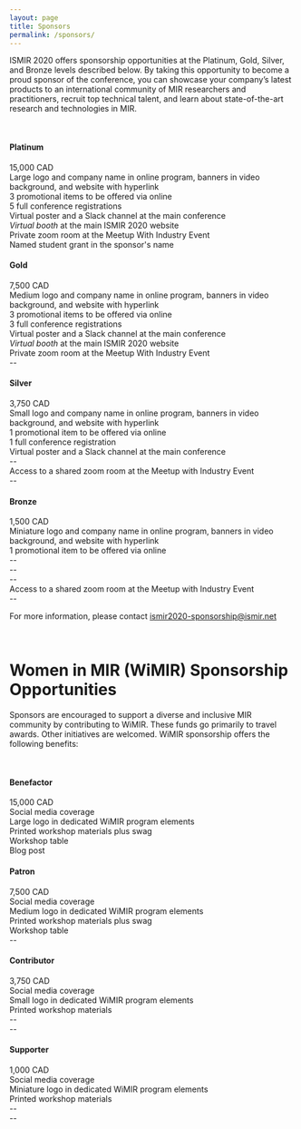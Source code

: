 ```yaml
---
layout: page
title: Sponsors
permalink: /sponsors/
---
```


ISMIR 2020 offers sponsorship opportunities at the Platinum, Gold, Silver, and Bronze levels described below. By taking this opportunity to become a proud sponsor of the conference, you can showcase your company’s latest products to an international community of MIR researchers and practitioners, recruit top technical talent, and learn about state-of-the-art research and technologies in MIR.

<br>

<div class="Rtable Rtable--4cols Rtable--collapse">

  <div style="order:0;" class="Rtable-cell Rtable-cell--head platinum"><h4>Platinum</h4></div>
  <div style="order:1;" class="Rtable-cell">15,000 CAD</div>
  <div style="order:2;" class="Rtable-cell">Large logo and company name in online program, banners in video background, and website with hyperlink</div>
  <div style="order:3;" class="Rtable-cell">3 promotional items to be offered via online</div>
  <div style="order:4;" class="Rtable-cell">5 full conference registrations</div>
  <div style="order:5;" class="Rtable-cell">Virtual poster and a Slack channel at the main conference</div>
  <div style="order:6;" class="Rtable-cell"><i>Virtual booth</i> at the main ISMIR 2020 website</div>
  <div style="order:7;" class="Rtable-cell">Private zoom room at the Meetup With Industry Event</div>
  <div style="order:8;" class="Rtable-cell">Named student grant in the sponsor's name</div>

  <div style="order:0;" class="Rtable-cell Rtable-cell--head gold"><h4>Gold</h4></div>
  <div style="order:1;" class="Rtable-cell">7,500 CAD</div>
  <div style="order:2;" class="Rtable-cell">Medium logo and company name in online program, banners in video background, and website with hyperlink</div>
  <div style="order:3;" class="Rtable-cell">3 promotional items to be offered via online</div>
  <div style="order:4;" class="Rtable-cell">3 full conference registrations</div>
  <div style="order:5;" class="Rtable-cell">Virtual poster and a Slack channel at the main conference</div>
  <div style="order:6;" class="Rtable-cell"><i>Virtual booth</i> at the main ISMIR 2020 website</div>
  <div style="order:7;" class="Rtable-cell">Private zoom room at the Meetup With Industry Event</div>
  <div style="order:8;" class="empty Rtable-cell">--</div>

  <div style="order:0;" class="Rtable-cell Rtable-cell--head silver"><h4>Silver</h4></div>
  <div style="order:1;" class="Rtable-cell">3,750 CAD</div>
  <div style="order:2;" class="Rtable-cell">Small logo and company name in online program, banners in video background, and website with hyperlink</div>
  <div style="order:3;" class="Rtable-cell">1 promotional item to be offered via online</div>
  <div style="order:4;" class="Rtable-cell">1 full conference registration</div>
  <div style="order:5;" class="Rtable-cell">Virtual poster and a Slack channel at the main conference</div>
  <div style="order:6;" class="empty Rtable-cell">--</div>
  <div style="order:7;" class="Rtable-cell">Access to a shared zoom room at the Meetup with Industry Event</div>
  <div style="order:8;" class="empty Rtable-cell">--</div>

  <div style="order:0;" class="Rtable-cell Rtable-cell--head bronze"><h4>Bronze</h4></div>
  <div style="order:1;" class="Rtable-cell">1,500 CAD</div>
  <div style="order:2;" class="Rtable-cell">Miniature logo and company name in online program, banners in video background, and website with hyperlink</div>
  <div style="order:3;" class="Rtable-cell">1 promotional item to be offered via online</div>
  <div style="order:4;" class="empty Rtable-cell">--</div>
  <div style="order:5;" class="empty Rtable-cell">--</div>
  <div style="order:6;" class="empty Rtable-cell">--</div>
  <div style="order:7;" class="Rtable-cell">Access to a shared zoom room at the Meetup with Industry Event</div>
  <div style="order:8;" class="empty Rtable-cell">--</div>

</div>

<!-- <table summary="Sponsor table" class="sponsor-table tablesaw tablesaw-stack" data-tablesaw-mode="stack">
  <thead>
    <tr>
      <th>Tier</th>
      <th>Pricing</th>
      <th>Web</th>
      <th>Promotion</th>
      <th>Registrations</th>
      <th>Visibility</th>
      <th>Additional Visibility</th>
      <th>Travel Grant</th>
    </tr>
  </thead>
  <tbody>
    <tr>
      <td><b>Platinum</b></td>
      <td>15,000 CAD</td>
      <td>Large logo and company name in conference brochures, banners, and website with hyperlink</td>
      <td>3 promotional items</td>
      <td>5 full conference registrations</td>
      <td>Poster and table at main conference</td>
      <td>Free stand at the <i>Meetup With Industry</i> Event</td>
      <td>Named travel grant in the sponsor's name</td>
    </tr>
    <tr>
      <td><b>Gold</b></td>
      <td>7,500 CAD</td>
      <td>Large logo and company name in conference brochures, banners, and website with hyperlink</td>
      <td>3 promotional items</td>
      <td>5 complimentary full conference registrations</td>
      <td>Poster and table at main conference</td>
      <td>Free stand at the <i>Meetup With Industry</i> Event</td>
      <td>Named travel grant in the sponsor's name</td>
    </tr>
    <tr>
      <td><b>Silver</b></td>
      <td>Large logo and company name in conference brochures, banners, and website with hyperlink</td>
      <td>3 promotional items</td>
      <td>5 complimentary full conference registrations</td>
      <td>Poster and table at main conference</td>
      <td>Free stand at the <i>Meetup With Industry</i> Event</td>
      <td>Named travel grant in the sponsor's name</td>
    </tr>
    <tr>
      <td><b>Bronze</b></td>
      <td>Large logo and company name in conference brochures, banners, and website with hyperlink</td>
      <td>3 promotional items</td>
      <td>5 complimentary full conference registrations</td>
      <td>Poster and table at main conference</td>
      <td>Free stand at the <i>Meetup With Industry</i> Event</td>
      <td>Named travel grant in the sponsor's name</td>
    </tr>
  </tbody>
</table>

<table summary="Sponsor table" class="sponsor-table tablesaw tablesaw-stack" data-tablesaw-mode="stack">
  <thead>
    <tr>
      <th>Platinum</th>
      <th>Gold</th>
      <th>Silver</th>
      <th>Bronze</th>
    </tr>
  </thead>
  <tbody>
    <tr>
      <td>15,000 CAD</td>
      <td>7,500 CAD</td>
      <td>3,750 CAD</td>
      <td>1,500 CAD</td>
    </tr>
    <tr>
      <td>Large logo and company name in conference brochures, banners, and website with hyperlink</td>
      <td>Medium logo and company name in conference brochures, banners, and website with hyperlink</td>
      <td>Small logo and company name in conference brochures, banners, and website with hyperlink </td>
      <td>Miniature logo and company name in conference brochures, banners, and website with hyperlink </td>
    </tr>
    <tr>
      <td>3 promotional items</td>
      <td>3 promotional items</td>
      <td>1 promotional items</td>
      <td>1 promotional items</td>
    </tr>
    <tr>
      <td>5 complimentary full conference registrations</td>
      <td>3 complimentary full conference registrations</td>
      <td>1 complimentary full conference registrations</td>
      <td>--</td>
    </tr>
    <tr>
      <td>Poster and table at main conference</td>
      <td>Poster and table at main conference</td>
      <td>Poster and table at main conference</td>
      <td>--</td>
    </tr>
    <tr>
      <td>Free stand at the <i>Meetup With Industry</i> Event</td>
      <td>Free stand at the <i>Meetup With Industry</i> Event</td>
      <td>--</td>
      <td>--</td>
    </tr>
    <tr>
      <td>Named travel grant in the sponsor's name</td>
      <td>--</td>
      <td>--</td>
      <td>--</td>
    </tr>
  </tbody>
</table>



| **Platinum** | **Gold** | **Silver** | **Bronze** |
| 15,000 CAD | 7,500 CAD | 3,750 CAD | 1,500 CAD |
| Large logo and company name in conference brochures, banners, and website with hyperlink | Medium logo and company name in conference brochures, banners, and website with hyperlink | Small logo and company name in conference brochures, banners, and website with hyperlink | Miniature logo and company name in conference brochures, banners, and website with hyperlink |
| 3 promotional items | 3 promotional items | 1 promotional items | 1 promotional items |
| 5 complimentary full conference registrations | 3 complimentary full conference registrations | 1 complimentary full conference registrations | -- |
| Poster and table at main conference | Poster and table at main conference | Poster and table at main conference | -- |
| Free stand at the *Meetup With Industry* Event | Free stand at the *Meetup With Industry* Event | -- | -- |
| Named travel grant in the sponsor's name | -- | -- | -- | -->

For more information, please contact [ismir2020-sponsorship@ismir.net](mailto:ismir2020-sponsorship@ismir.net)

<br>

# Women in MIR (WiMIR) Sponsorship Opportunities


Sponsors are encouraged to support a diverse and inclusive MIR community by contributing to WiMIR. These funds go primarily to travel awards. Other initiatives are welcomed. WiMIR sponsorship offers the following benefits:

<br>

<div class="Rtable Rtable--4cols Rtable--collapse">

  <div style="order:0;" class="Rtable-cell Rtable-cell--head wimir"><h4>Benefactor</h4></div>
  <div style="order:1;" class="Rtable-cell">15,000 CAD</div>
  <div style="order:2;" class="Rtable-cell">Social media coverage</div>
  <div style="order:3;" class="Rtable-cell">Large logo in dedicated WiMIR program elements</div>
  <div style="order:4;" class="Rtable-cell">Printed workshop materials plus swag</div>
  <div style="order:5;" class="Rtable-cell">Workshop table</div>
  <div style="order:6;" class="Rtable-cell">Blog post</div>

  <div style="order:0;" class="Rtable-cell Rtable-cell--head wimir"><h4>Patron</h4></div>
  <div style="order:1;" class="Rtable-cell">7,500 CAD</div>
  <div style="order:2;" class="Rtable-cell">Social media coverage</div>
  <div style="order:3;" class="Rtable-cell">Medium logo in dedicated WiMIR program elements</div>
  <div style="order:4;" class="Rtable-cell">Printed workshop materials plus swag</div>
  <div style="order:5;" class="Rtable-cell">Workshop table</div>
  <div style="order:6;" class="Rtable-cell empty">--</div>

  <div style="order:0;" class="Rtable-cell Rtable-cell--head wimir"><h4>Contributor</h4></div>
  <div style="order:1;" class="Rtable-cell">3,750 CAD</div>
  <div style="order:2;" class="Rtable-cell">Social media coverage</div>
  <div style="order:3;" class="Rtable-cell">Small logo in dedicated WiMIR program elements</div>
  <div style="order:4;" class="Rtable-cell">Printed workshop materials</div>
  <div style="order:5;" class="Rtable-cell empty">--</div>
  <div style="order:6;" class="Rtable-cell empty">--</div>

  <div style="order:0;" class="Rtable-cell Rtable-cell--head wimir"><h4>Supporter</h4></div>
  <div style="order:1;" class="Rtable-cell">1,000 CAD</div>
  <div style="order:2;" class="Rtable-cell">Social media coverage</div>
  <div style="order:3;" class="Rtable-cell">Miniature logo in dedicated WiMIR program elements</div>
  <div style="order:4;" class="Rtable-cell">Printed workshop materials</div>
  <div style="order:5;" class="Rtable-cell empty">--</div>
  <div style="order:6;" class="Rtable-cell empty">--</div>


</div>

<!-- |  | **WiMIR Benefactor** | **WiMIR Patron** | **WiMIR Contributor** | **WiMIR Supporter** |
| **Minumum** | 15,000 CAD | 7,500 CAD | 3,750 CAD | 1,000 CAD |
| **Social Media** | Yes | Yes | Yes | Yes |
| **Logo Placement** | Large logo in dedicated WiMIR program elements | Medium logo in dedicated WiMIR program elements | Small logo in dedicated WiMIR program elements | Miniature logo in dedicated WiMIR program elements |
| **Workshop Materials** | Printed materials plus swag | Printed materials plus swag | Printed materials only | Printed materials only |
| **Workshop Table** | Yes | Yes | -- | -- |
| **Other** | Blog post | -- | -- | -- | -->
